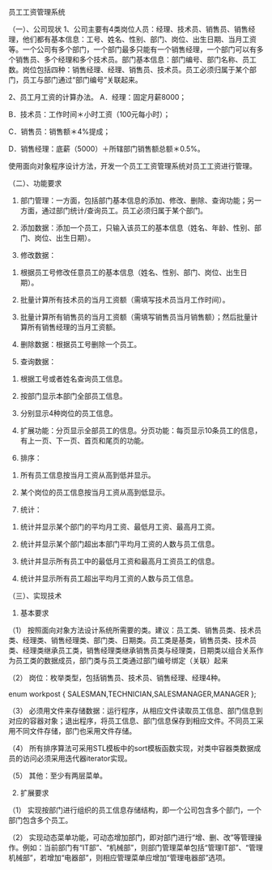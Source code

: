 员工工资管理系统

（一）、公司现状
1、公司主要有4类岗位人员：经理、技术员、销售员、销售经理，他们都有基本信息：工号、姓名、性别、部门、岗位、出生日期、当月工资等。一个公司有多个部门，一个部门最多只能有一个销售经理，一个部门可以有多个销售员、多个经理和多个技术员。部门基本信息：部门编号、部门名称、员工数。岗位包括四种：销售经理、经理、销售员、技术员。员工必须归属于某个部门，员工与部门通过“部门编号”关联起来。

2、员工月工资的计算办法。
A．经理：固定月薪8000；

B．技术员：工作时间＊小时工资（100元每小时）；

C．销售员：销售额＊4%提成；

D．销售经理：底薪（5000）＋所辖部门销售额总额＊0.5%。

使用面向对象程序设计方法，开发一个员工工资管理系统对员工工资进行管理。

（二）、功能要求

1.	部门管理：一方面，包括部门基本信息的添加、修改、删除、查询功能；另一方面，通过部门统计/查询员工。员工必须归属于某个部门。

2.	添加数据：添加一个员工，只输入该员工的基本信息（姓名、年龄、性别、部门、岗位、出生日期）。

3.	修改数据：

1)	根据员工号修改任意员工的基本信息（姓名、性别、部门、岗位、出生日期）。

2)	批量计算所有技术员的当月工资额（需填写技术员当月工作时间）。

3)	批量计算所有销售员的当月工资额（需填写销售员当月销售额）；然后批量计算所有销售经理的当月工资额。

4.	删除数据：根据员工号删除一个员工。

5.	查询数据： 

1)	根据工号或者姓名查询员工信息。

2)	按部门显示本部门全部员工信息。

3)	分别显示4种岗位的员工信息。

4)	扩展功能：分页显示全部员工的信息。分页功能：每页显示10条员工的信息，有上一页、下一页、首页和尾页的功能。

6.	排序：


1)	所有员工信息按当月工资从高到低并显示。

2)	某个岗位的员工信息按当月工资从高到低显示。

7.	统计：

1)	统计并显示某个部门的平均月工资、最低月工资、最高月工资。

2)	统计并显示某个部门超出本部门平均月工资的人数与员工信息。

3)	统计并显示所有员工中的最低月工资和最高月工资员工的信息。

4)	统计并显示所有员工超出平均月工资的人数与员工信息。


（三）、实现技术

1.	基本要求

（1）	按照面向对象方法设计系统所需要的类。建议：员工类、销售员类、技术员类、经理类、销售经理类、部门类、日期类。员工类是基类，销售员类、技术员类、经理类继承员工类，销售经理类继承销售员类与经理类，日期类以组合关系作为员工类的数据成员，部门类与员工类通过部门编号绑定（关联）起来

（2）	岗位：枚举类型，包括销售员、技术员、销售经理、经理4种。

enum workpost { SALESMAN,TECHNICIAN,SALESMANAGER,MANAGER };

（3）	必须用文件来存储数据：运行程序，从相应文件读取员工信息、部门信息到对应的容器对象；退出程序，将员工信息、部门信息保存到相应文件。不同员工采用不同文件存储，部门也采用文件存储。

（4）	所有排序算法可采用STL模板中的sort模板函数实现，对类中容器类数据成员的访问必须采用迭代器iterator实现。

（5）	其他：至少有两层菜单。

2.	扩展要求

（1）	实现按部门进行组织的员工信息存储结构，即一个公司包含多个部门，一个部门包含多个员工。

（2）	实现动态菜单功能，可动态增加部门，即对部门进行“增、删、改”等管理操作。例如：当前部门有“IT部”、“机械部”，则部门管理菜单包括“管理IT部”、“管理机械部”，若增加“电器部”，则相应管理菜单应增加“管理电器部”选项。
